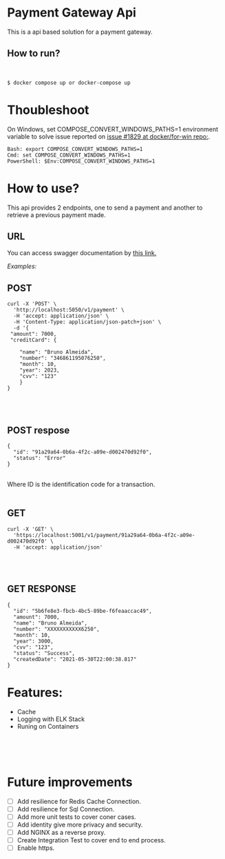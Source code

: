 # Payment Gateway Api

This is a api based solution for a payment gateway.

## How to run?

<br>

```
$ docker compose up or docker-compose up
```
# Thoubleshoot

On Windows, set COMPOSE_CONVERT_WINDOWS_PATHS=1 environment variable to solve issue reported on
[issue #1829 at docker/for-win repo:](https://github.com/docker/for-win/issues/1829).

    Bash: export COMPOSE_CONVERT_WINDOWS_PATHS=1
    Cmd: set COMPOSE_CONVERT_WINDOWS_PATHS=1
    PowerShell: $Env:COMPOSE_CONVERT_WINDOWS_PATHS=1

# How to use?

This api provides 2 endpoints, one to send a payment and another to retrieve a previous payment made.

## URL
You can access swagger documentation by [this link.](http://localhost:5050)

_Examples:_

## POST

```
curl -X 'POST' \
  'http://localhost:5050/v1/payment' \
  -H 'accept: application/json' \
  -H 'Content-Type: application/json-patch+json' \
  -d '{
 "amount": 7000,
 "creditCard": {

    "name": "Bruno Almeida",
    "number": "346861195076250",
    "month": 10,
    "year": 2023,
    "cvv": "123"
    }
}
```

<br>
<br>

## POST respose

```
{
  "id": "91a29a64-0b6a-4f2c-a09e-d002470d92f0",
  "status": "Error"
}
```

<br>
Where ID is the identification code for a transaction.

<br>
<br>

## GET

```
curl -X 'GET' \
  'https://localhost:5001/v1/payment/91a29a64-0b6a-4f2c-a09e-d002470d92f0' \
  -H 'accept: application/json'
```

<br>
<br>

## GET RESPONSE

```
{
  "id": "5b6fe8e3-fbcb-4bc5-89be-f6feaaccac49",
  "amount": 7000,
  "name": "Bruno Almeida",
  "number": "XXXXXXXXXXX6250",
  "month": 10,
  "year": 3000,
  "cvv": "123",
  "status": "Success",
  "createdDate": "2021-05-30T22:00:38.817"
}
```

# Features:

- Cache
- Logging with ELK Stack
- Runing on Containers

<br>
<br>
<br>

# Future improvements

- [ ] Add resilience for Redis Cache Connection.
- [ ] Add resilience for Sql Connection.
- [ ] Add more unit tests to cover coner cases.
- [ ] Add identity give more privacy and security.
- [ ] Add NGINX as a reverse proxy.
- [ ] Create Integration Test to cover end to end process.
- [ ] Enable https.
